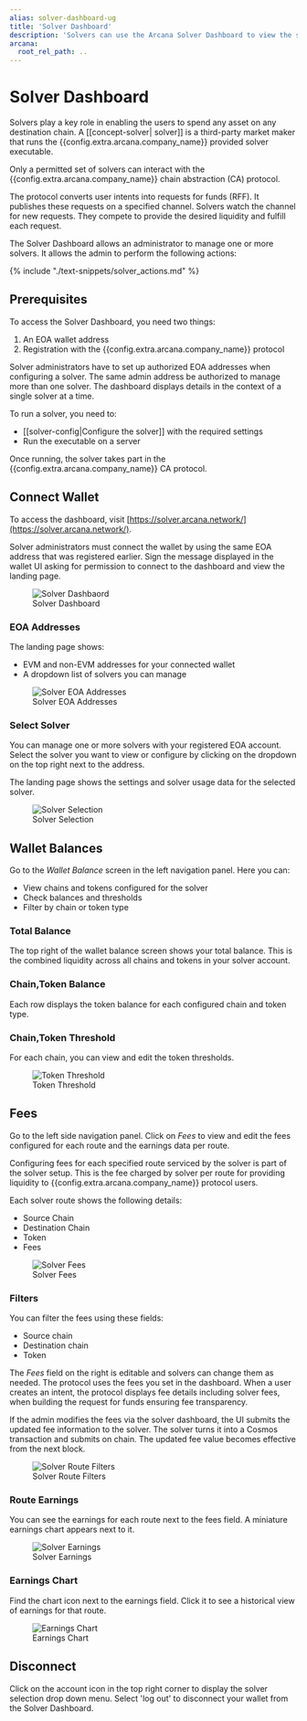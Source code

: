 ```yaml
---
alias: solver-dashboard-ug
title: 'Solver Dashboard'
description: 'Solvers can use the Arcana Solver Dashboard to view the solvers associated with the EOA, configure chain abstraction solver routes, fees and thresholds, view fees earned and earnings charts.'
arcana:
  root_rel_path: ..
---
```


# Solver Dashboard

Solvers play a key role in enabling the users to spend any asset on any
destination chain. A [[concept-solver| solver]] is a third-party market
maker that runs the {{config.extra.arcana.company_name}} provided solver
executable. 

Only a permitted set of solvers can interact with the 
{{config.extra.arcana.company_name}} chain abstraction (CA) protocol.

The protocol converts user intents into requests for funds (RFF). It publishes
these requests on a specified channel. Solvers watch the channel for new
requests. They compete to provide the desired liquidity and fulfill each
request.

The Solver Dashboard allows an administrator to manage one or more solvers.
It allows the admin to perform the following actions:

{% include "./text-snippets/solver_actions.md" %}

## Prerequisites

To access the Solver Dashboard, you need two things:

1. An EOA wallet address
2. Registration with the {{config.extra.arcana.company_name}} protocol

Solver administrators have to set up authorized EOA addresses when
configuring a solver. The same admin address be authorized to 
manage more than one solver. The dashboard displays details in the
context of a single solver at a time.

To run a solver, you need to:

* [[solver-config|Configure the solver]] with the required settings
* Run the executable on a server

Once running, the solver takes part in the {{config.extra.arcana.company_name}}
CA protocol.

## Connect Wallet

To access the dashboard, visit [https://solver.arcana.network/](https://solver.arcana.network/).

Solver administrators must connect the wallet by using the same EOA address
that was registered earlier. Sign the message displayed in the wallet UI
asking for permission to connect to the dashboard and view the landing page.

<figure markdown="span">
    <img alt="Solver Dashbaord" class="an-screenshots " src="{{config.extra.arcana.img_dir}}/solver_db_login.{{config.extra.arcana.img_png}}"/>
    <figcaption>Solver Dashboard</figcaption>
</figure>

### EOA Addresses

The landing page shows:

* EVM and non-EVM addresses for your connected wallet
* A dropdown list of solvers you can manage

<figure markdown="span">
    <img alt="Solver EOA Addresses" class="an-screenshots " src="{{config.extra.arcana.img_dir}}/solver_db_eoa_addr.{{config.extra.arcana.img_png}}"/>
    <figcaption>Solver EOA Addresses</figcaption>
</figure>

### Select Solver

You can manage one or more solvers with your registered EOA account. Select 
the solver you want to view or configure by clicking on the dropdown on the
top right next to the address.

The landing page shows the settings and solver usage data for the selected solver.

<figure markdown="span">
    <img alt="Solver Selection" class="an-screenshots " src="{{config.extra.arcana.img_dir}}/solver_db_solverinfo.{{config.extra.arcana.img_png}}"/>
    <figcaption>Solver Selection</figcaption>
</figure>

## Wallet Balances

Go to the *Wallet Balance* screen in the left navigation panel. Here you can:

* View chains and tokens configured for the solver
* Check balances and thresholds
* Filter by chain or token type

### Total Balance

The top right of the wallet balance screen shows your total balance. This is
the combined liquidity across all chains and tokens in your solver account.

### Chain,Token Balance

Each row displays the token balance for each configured chain and token type.

### Chain,Token Threshold

For each chain, you can view and edit the token thresholds.

<figure markdown="span">
    <img alt="Token Threshold" class="an-screenshots " src="{{config.extra.arcana.img_dir}}/solver_db_threshold.{{config.extra.arcana.img_png}}"/>
    <figcaption>Token Threshold</figcaption>
</figure>

## Fees

Go to the left side navigation panel. Click on *Fees* to view and edit the fees
configured for each route and the earnings data per route.

Configuring fees for each specified route serviced by the solver is part
of the solver setup. This is the fee charged by solver per route for providing
liquidity to {{config.extra.arcana.company_name}} protocol users. 

Each solver route shows the following details:

* Source Chain
* Destination Chain
* Token
* Fees

<figure markdown="span">
    <img alt="Solver Fees" class="an-screenshots " src="{{config.extra.arcana.img_dir}}/solver_db_fees.{{config.extra.arcana.img_png}}"/>
    <figcaption>Solver Fees</figcaption>
</figure>

### Filters

You can filter the fees using these fields:

* Source chain
* Destination chain
* Token

The *Fees* field on the right is editable and solvers can change them as needed.
The protocol uses the fees you set in the dashboard. When a user creates an intent,
the protocol displays fee details including solver fees, when building the 
request for funds ensuring fee transparency.

If the admin modifies the fees via the solver dashboard, the UI submits the
updated fee information to the solver. The solver turns it into a Cosmos transaction
and submits on chain. The updated fee value becomes effective from the next block.

<figure markdown="span">
    <img alt="Solver Route Filters" class="an-screenshots " src="{{config.extra.arcana.img_dir}}/solver_db_filters.{{config.extra.arcana.img_png}}"/>
    <figcaption>Solver Route Filters</figcaption>
</figure>

### Route Earnings

You can see the earnings for each route next to the fees field. A miniature 
earnings chart appears next to it.

<figure markdown="span">
    <img alt="Solver Earnings" class="an-screenshots " src="{{config.extra.arcana.img_dir}}/solver_db_earnings.{{config.extra.arcana.img_png}}"/>
    <figcaption>Solver Earnings</figcaption>
</figure>

### Earnings Chart

Find the chart icon next to the earnings field. Click it to see a historical 
view of earnings for that route.

<figure markdown="span">
    <img alt="Earnings Chart" class="an-screenshots " src="{{config.extra.arcana.img_dir}}/solver_db_earnings_details.{{config.extra.arcana.img_png}}"/>
    <figcaption>Earnings Chart</figcaption>
</figure>

## Disconnect

Click on the account icon in the top right corner to display the solver 
selection drop down menu. Select 'log out' to disconnect your wallet from the 
Solver Dashboard.